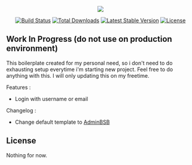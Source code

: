 <p align="center"><img src="https://laravel.com/assets/img/components/logo-laravel.svg"></p>

<p align="center">
<a href="https://travis-ci.org/laravel/framework"><img src="https://travis-ci.org/laravel/framework.svg" alt="Build Status"></a>
<a href="https://packagist.org/packages/laravel/framework"><img src="https://poser.pugx.org/laravel/framework/d/total.svg" alt="Total Downloads"></a>
<a href="https://packagist.org/packages/laravel/framework"><img src="https://poser.pugx.org/laravel/framework/v/stable.svg" alt="Latest Stable Version"></a>
<a href="https://packagist.org/packages/laravel/framework"><img src="https://poser.pugx.org/laravel/framework/license.svg" alt="License"></a>
</p>

## Work In Progress (do not use on production environment)

This boilerplate created for my personal need, so i don't need to do exhausting setup everytime i'm starting new project. Feel free to do anything with this. I will only updating this on my freetime. 

Features :

- Login with username or email

Changelog :

- Change default template to <a href="https://github.com/gurayyarar/AdminBSBMaterialDesign">AdminBSB</a>

## License

Nothing for now.